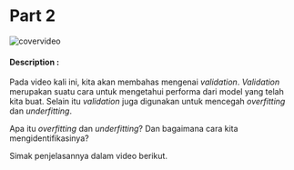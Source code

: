 # Part 2

![covervideo](http://bit.ly/makeaicovervideo)

#### **Description :**

Pada video kali ini, kita akan membahas mengenai _validation_. _Validation_ merupakan suatu cara untuk mengetahui performa dari model yang telah kita buat. Selain itu _validation_ juga digunakan untuk mencegah _overfitting_ dan _underfitting_.

Apa itu _overfitting_ dan _underfitting_? Dan bagaimana cara kita mengidentifikasinya?

Simak penjelasannya dalam video berikut.
